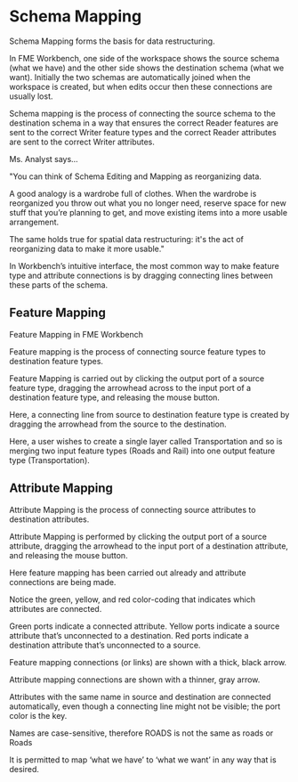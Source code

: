 # Schema Mapping

Schema Mapping forms the basis for data restructuring.

In FME Workbench, one side of the workspace shows the source schema (what we have) and the other side shows the destination schema (what we want). Initially the two schemas are automatically joined when the workspace is created, but when edits occur then these connections are usually lost.

Schema mapping is the process of connecting the source schema to the destination schema in a way that ensures the correct Reader features are sent to the correct Writer feature types and the correct Reader attributes are sent to the correct Writer attributes.


Ms. Analyst says…

"You can think of Schema Editing and Mapping as reorganizing data.

A good analogy is a wardrobe full of clothes. When the wardrobe is reorganized you throw out what you no longer need, reserve space for new stuff that you’re planning to get, and move existing items into a more usable arrangement.

The same holds true for spatial data restructuring: it's the act of reorganizing data to make it more usable."

In Workbench’s intuitive interface, the most common way to make feature type and attribute connections is by dragging connecting lines between these parts of the schema.

## Feature Mapping
Feature Mapping in FME Workbench

Feature mapping is the process of connecting source feature types to destination feature types.

Feature Mapping is carried out by clicking the output port of a source feature type, dragging the arrowhead across to the input port of a destination feature type, and releasing the mouse button.

Here, a connecting line from source to destination feature type is created by dragging the arrowhead from the source to the destination.

Here, a user wishes to create a single layer called Transportation and so is merging two input feature types (Roads and Rail) into one output feature type (Transportation).

## Attribute Mapping
Attribute Mapping is the process of connecting source attributes to destination attributes.

Attribute Mapping is performed by clicking the output port of a source attribute, dragging the arrowhead to the input port of a destination attribute, and releasing the mouse button.

Here feature mapping has been carried out already and attribute connections are being made.

Notice the green, yellow, and red color-coding that indicates which attributes are connected.

Green ports indicate a connected attribute. Yellow ports indicate a source attribute that’s unconnected to a destination. Red ports indicate a destination attribute that’s unconnected to a source.

Feature mapping connections (or links) are shown with a thick, black arrow.

Attribute mapping connections are shown with a thinner, gray arrow.

Attributes with the same name in source and destination are connected automatically, even though a connecting line might not be visible; the port color is the key.

Names are case-sensitive, therefore ROADS is not the same as roads or Roads

It is permitted to map ‘what we have’ to ‘what we want’ in any way that is desired.
